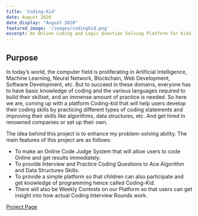 ```yaml
---
title: 'Coding-Kid'
date: August 2020
date_display: "August 2020"
featured_image: '/images/codingkid.png'
excerpt: An Online Coding and Logic Question Solving Platform for Kids in Grade 5th to 10th with Online Coding Compiler. 
---
```


## Purpose 

<!-- ![](/images/attentivu-2.jpg) -->

In today’s world, the computer field is proliferating in Artificial Intelligence, Machine Learning, Neural Network, Blockchain, Web Development, Software Development, etc.
But to succeed in these domains, everyone has to have basic knowledge of coding and the various languages required to build their skillset, and an immense amount of practice is needed.
So here we are, coming up with a platform Coding-kid that will help users develop their coding skills by practicing different types of coding statements and improving their skills like algorithms, data structures, etc. And get hired in renowned companies or set up their own.

The idea behind this project is to enhance my problem-solving ability. The main features of this project are as follows:

* To make an Online Code Judge System that will allow users to code Online and get results immediately.
* To provide Interview and Practice Coding Questions to Ace Algorithm and Data Structures Skills.
* To provide a simple platform so that children can also participate and get knowledge of programming hence called Coding-Kid.
* There will also be Weekly Contests on our Platform so that users can get insight into how actual Coding Interview Rounds work.


[Project Page]()